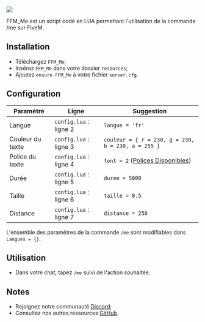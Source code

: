 <img src="https://i.imgur.com/FjvsMW4.png">

FFM_Me est un script codé en LUA permettant l'utilisation de la commande /me sur FiveM.

## Installation
* Téléchargez ```FFM_Me```;
* Insérez ```FFM_Me``` dans votre dossier ```resources```;
* Ajoutez ```ensure FFM_Me``` à votre fichier ```server.cfg```.

## Configuration 
| Paramètre | Ligne | Suggestion |
| --- | --- | --- |
| Langue | ```config.lua``` : ligne 2 | ```langue = 'fr'``` |
| Couleur du texte | ```config.lua``` : ligne 3 | ```couleur = { r = 230, g = 230, b = 230, a = 255 }``` |
| Police du texte | ```config.lua``` : ligne 4 | ```font = 2``` ([Polices Disponibles](https://imgur.com/a/oV3ciWs)) |
| Durée | ```config.lua``` : ligne 5 | ```duree = 5000``` |
| Taille | ```config.lua``` : ligne 6 | ```taille = 0.5``` |
| Distance | ```config.lua``` : ligne 7 | ```distance = 250``` |

L'ensemble des paramètres de la commande ```/me``` sont modifiables dans ```Langues = {}```.

## Utilisation
* Dans votre chat, tapez ```/me``` suivi de l'action souhaitée.

## Notes
* Rejoignez notre communauté [Discord](https://discord.gg/76ZE5SkuAd);
* Consultez nos autres ressources [GitHub](https://github.com/FFM-Developpement).
